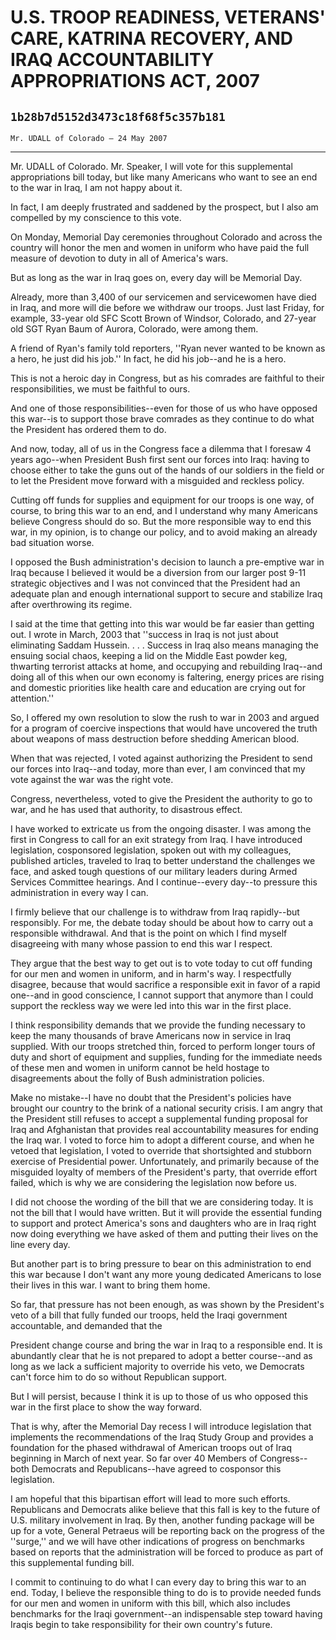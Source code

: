 # U.S. TROOP READINESS, VETERANS' CARE, KATRINA RECOVERY, AND IRAQ  ACCOUNTABILITY APPROPRIATIONS ACT, 2007
## `1b28b7d5152d3473c18f68f5c357b181`
`Mr. UDALL of Colorado — 24 May 2007`

---


Mr. UDALL of Colorado. Mr. Speaker, I will vote for this supplemental 
appropriations bill today, but like many Americans who want to see an 
end to the war in Iraq, I am not happy about it.

In fact, I am deeply frustrated and saddened by the prospect, but I 
also am compelled by my conscience to this vote.

On Monday, Memorial Day ceremonies throughout Colorado and across the 
country will honor the men and women in uniform who have paid the full 
measure of devotion to duty in all of America's wars.

But as long as the war in Iraq goes on, every day will be Memorial 
Day.

Already, more than 3,400 of our servicemen and servicewomen have died 
in Iraq, and more will die before we withdraw our troops. Just last 
Friday, for example, 33-year old SFC Scott Brown of Windsor, Colorado, 
and 27-year old SGT Ryan Baum of Aurora, Colorado, were among them.

A friend of Ryan's family told reporters, ''Ryan never wanted to be 
known as a hero, he just did his job.'' In fact, he did his job--and he 
is a hero.

This is not a heroic day in Congress, but as his comrades are 
faithful to their responsibilities, we must be faithful to ours.

And one of those responsibilities--even for those of us who have 
opposed this war--is to support those brave comrades as they continue 
to do what the President has ordered them to do.

And now, today, all of us in the Congress face a dilemma that I 
foresaw 4 years ago--when President Bush first sent our forces into 
Iraq: having to choose either to take the guns out of the hands of our 
soldiers in the field or to let the President move forward with a 
misguided and reckless policy.

Cutting off funds for supplies and equipment for our troops is one 
way, of course, to bring this war to an end, and I understand why many 
Americans believe Congress should do so. But the more responsible way 
to end this war, in my opinion, is to change our policy, and to avoid 
making an already bad situation worse.

I opposed the Bush administration's decision to launch a pre-emptive 
war in Iraq because I believed it would be a diversion from our larger 
post 9-11 strategic objectives and I was not convinced that the 
President had an adequate plan and enough international support to 
secure and stabilize Iraq after overthrowing its regime.

I said at the time that getting into this war would be far easier 
than getting out. I wrote in March, 2003 that ''success in Iraq is not 
just about eliminating Saddam Hussein. . . . Success in Iraq also means 
managing the ensuing social chaos, keeping a lid on the Middle East 
powder keg, thwarting terrorist attacks at home, and occupying and 
rebuilding Iraq--and doing all of this when our own economy is 
faltering, energy prices are rising and domestic priorities like health 
care and education are crying out for attention.''


So, I offered my own resolution to slow the rush to war in 2003 and 
argued for a program of coercive inspections that would have uncovered 
the truth about weapons of mass destruction before shedding American 
blood.

When that was rejected, I voted against authorizing the President to 
send our forces into Iraq--and today, more than ever, I am convinced 
that my vote against the war was the right vote.

Congress, nevertheless, voted to give the President the authority to 
go to war, and he has used that authority, to disastrous effect.

I have worked to extricate us from the ongoing disaster. I was among 
the first in Congress to call for an exit strategy from Iraq. I have 
introduced legislation, cosponsored legislation, spoken out with my 
colleagues, published articles, traveled to Iraq to better understand 
the challenges we face, and asked tough questions of our military 
leaders during Armed Services Committee hearings. And I continue--every 
day--to pressure this administration in every way I can.

I firmly believe that our challenge is to withdraw from Iraq 
rapidly--but responsibly. For me, the debate today should be about how 
to carry out a responsible withdrawal. And that is the point on which I 
find myself disagreeing with many whose passion to end this war I 
respect.

They argue that the best way to get out is to vote today to cut off 
funding for our men and women in uniform, and in harm's way. I 
respectfully disagree, because that would sacrifice a responsible exit 
in favor of a rapid one--and in good conscience, I cannot support that 
anymore than I could support the reckless way we were led into this war 
in the first place.

I think responsibility demands that we provide the funding necessary 
to keep the many thousands of brave Americans now in service in Iraq 
supplied. With our troops stretched thin, forced to perform longer 
tours of duty and short of equipment and supplies, funding for the 
immediate needs of these men and women in uniform cannot be held 
hostage to disagreements about the folly of Bush administration 
policies.

Make no mistake--I have no doubt that the President's policies have 
brought our country to the brink of a national security crisis. I am 
angry that the President still refuses to accept a supplemental funding 
proposal for Iraq and Afghanistan that provides real accountability 
measures for ending the Iraq war. I voted to force him to adopt a 
different course, and when he vetoed that legislation, I voted to 
override that shortsighted and stubborn exercise of Presidential power. 
Unfortunately, and primarily because of the misguided loyalty of 
members of the President's party, that override effort failed, which is 
why we are considering the legislation now before us.

I did not choose the wording of the bill that we are considering 
today. It is not the bill that I would have written. But it will 
provide the essential funding to support and protect America's sons and 
daughters who are in Iraq right now doing everything we have asked of 
them and putting their lives on the line every day.

But another part is to bring pressure to bear on this administration 
to end this war because I don't want any more young dedicated Americans 
to lose their lives in this war. I want to bring them home.

So far, that pressure has not been enough, as was shown by the 
President's veto of a bill that fully funded our troops, held the Iraqi 
government accountable, and demanded that the


President change course and bring the war in Iraq to a responsible end. 
It is abundantly clear that he is not prepared to adopt a better 
course--and as long as we lack a sufficient majority to override his 
veto, we Democrats can't force him to do so without Republican support.

But I will persist, because I think it is up to those of us who 
opposed this war in the first place to show the way forward.

That is why, after the Memorial Day recess I will introduce 
legislation that implements the recommendations of the Iraq Study Group 
and provides a foundation for the phased withdrawal of American troops 
out of Iraq beginning in March of next year. So far over 40 Members of 
Congress--both Democrats and Republicans--have agreed to cosponsor this 
legislation.

I am hopeful that this bipartisan effort will lead to more such 
efforts. Republicans and Democrats alike believe that this fall is key 
to the future of U.S. military involvement in Iraq. By then, another 
funding package will be up for a vote, General Petraeus will be 
reporting back on the progress of the ''surge,'' and we will have other 
indications of progress on benchmarks based on reports that the 
administration will be forced to produce as part of this supplemental 
funding bill.

I commit to continuing to do what I can every day to bring this war 
to an end. Today, I believe the responsible thing to do is to provide 
needed funds for our men and women in uniform with this bill, which 
also includes benchmarks for the Iraqi government--an indispensable 
step toward having Iraqis begin to take responsibility for their own 
country's future.